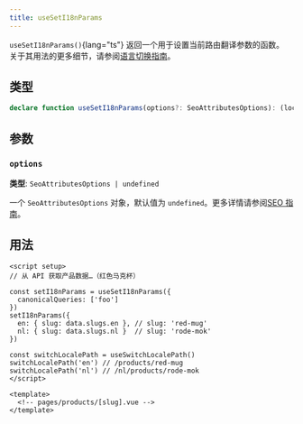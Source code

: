 ```yaml
---
title: useSetI18nParams
---
```


`useSetI18nParams()`{lang="ts"} 返回一个用于设置当前路由翻译参数的函数。  
关于其用法的更多细节，请参阅[语言切换指南](/docs/guide/lang-switcher#dynamic-route-parameters)。

## 类型

```ts
declare function useSetI18nParams(options?: SeoAttributesOptions): (locale: Record<Locale, unknown>) => void
```

## 参数

### `options`

**类型**: `SeoAttributesOptions | undefined`

一个 `SeoAttributesOptions` 对象，默认值为 `undefined`。更多详情请参阅[SEO 指南](/docs/guide/seo#feature-details)。

## 用法

```vue
<script setup>
// 从 API 获取产品数据…（红色马克杯）

const setI18nParams = useSetI18nParams({
  canonicalQueries: ['foo']
})
setI18nParams({
  en: { slug: data.slugs.en }, // slug: 'red-mug'
  nl: { slug: data.slugs.nl }  // slug: 'rode-mok'
})

const switchLocalePath = useSwitchLocalePath()
switchLocalePath('en') // /products/red-mug
switchLocalePath('nl') // /nl/products/rode-mok
</script>

<template>
  <!-- pages/products/[slug].vue -->
</template>
```
